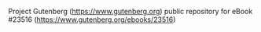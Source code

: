 Project Gutenberg (https://www.gutenberg.org) public repository for eBook #23516 (https://www.gutenberg.org/ebooks/23516)
